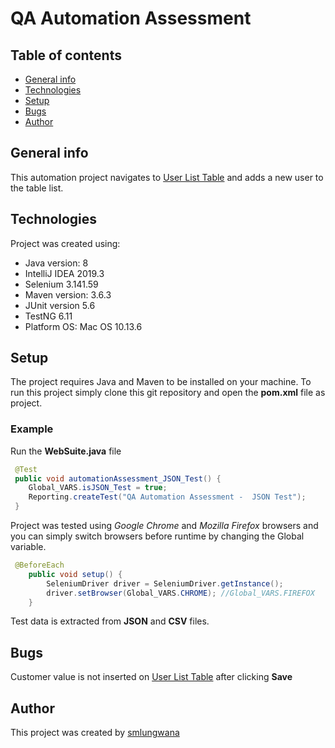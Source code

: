 # QA Automation Assessment
## Table of contents
* [General info](#general-info)
* [Technologies](#technologies)
* [Setup](#setup)
* [Bugs](#bugs)
* [Author](#author)


## General info
This automation project navigates to [User List Table](http://www.way2automation.com/angularjs-protractor/webtables/) and adds a new user to the table list.

## Technologies
Project was created using:
* Java version: 8
* IntelliJ IDEA 2019.3
* Selenium 3.141.59
* Maven version: 3.6.3
* JUnit version 5.6
* TestNG 6.11
* Platform OS: Mac OS 10.13.6


## Setup
The project requires Java and Maven to be installed on your machine. 
To run this project simply clone this git repository and open the **pom.xml** file as project.

### Example
Run the **WebSuite.java** file
```java
 @Test
 public void automationAssessment_JSON_Test() {
    Global_VARS.isJSON_Test = true;
    Reporting.createTest("QA Automation Assessment -  JSON Test"); 
 }
```

Project was tested using *Google Chrome* and *Mozilla Firefox* browsers and you can simply switch browsers before runtime by changing the Global variable.

```java
 @BeforeEach
    public void setup() {
        SeleniumDriver driver = SeleniumDriver.getInstance();
        driver.setBrowser(Global_VARS.CHROME); //Global_VARS.FIREFOX
    }
```

Test data is extracted from **JSON** and **CSV** files.


## Bugs
Customer value is not inserted on [User List Table](http://www.way2automation.com/angularjs-protractor/webtables/) after clicking **Save**

## Author
This project was created by [smlungwana](https://www.linkedin.com/in/smlungwana/)  